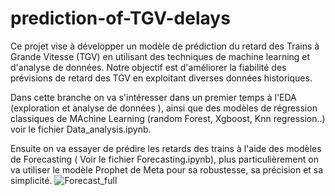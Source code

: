 # prediction-of-TGV-delays
Ce projet vise à développer un modèle de prédiction du retard des Trains à Grande Vitesse (TGV) en utilisant des techniques de machine learning et d'analyse de données. Notre objectif est d'améliorer la fiabilité des prévisions de retard des TGV en exploitant diverses données historiques.

Dans cette branche on va s'intéresser dans un premier temps à l'EDA (exploration et analyse de données ), ainsi que des modèles de régression classiques de MAchine Learning (random Forest, Xgboost, Knn regression..) voir le fichier Data_analysis.ipynb.

Ensuite on va essayer de prédire les retards des trains à l'aide des modèles de Forecasting ( Voir le fichier Forecasting.ipynb), plus particulièrement on va utiliser le modèle Prophet de Meta pour sa robustesse, sa précision et sa simplicité.
![Forecast_full](https://github.com/Enaouram/prediction-of-TGV-delays/assets/124512121/cb9cda62-de82-4ede-8242-0dadcc6f5880)
